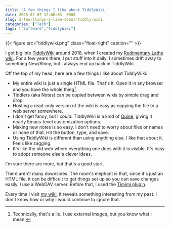 ```yaml
---
title: 'A few things I like about TiddlyWiki'
date: 2025-02-07 12:08:03 -0500
slug: a-few-things-i-like-about-tiddly-wiki
categories: ["Tech"]
tags: ["Software","TiddlyWiki"]
---
```


{{< figure src="tiddlywiki.png" class="float-right" caption="" >}}

I got big into [TiddlyWiki](https://tiddlywiki.com) around 2018, when I created my [Rudimentary Lathe wiki](https://wiki.baty.net). For a few years there, I put stuff into it daily. I sometimes drift away to something New/Shiny, but I always end up back in TiddlyWiki.

Off the top of my head, here are a few things I like about TiddlyWiki:

<!--more-->

- My entire wiki is just a single HTML file. That's it. Open it in any browser and you have the whole thing[^1].
- Tiddlers (aka Notes) can be copied between wikis by simple drag and drop.
- Hosting a read-only version of the wiki is easy as copying the file to a web server somewhere.
- I don't get fancy, but I _could_. TiddlyWiki is a kind of [Quine](https://en.wikipedia.org/wiki/Quine_(computing)), giving it nearly Emacs-level customization options.
- Making new notes is so easy. I don't need to worry about files or names or none of that. Hit the button, type, and save.
- Using TiddlyWiki is different than using anything else. I like that about it. Feels like zagging.
- It's like the old web where everything one does with it is visible. It's easy to adopt someone else's clever ideas.

I'm sure there are more, but that's a good start.

There aren't many downsides. The room's elephant is that, since it's just an HTML file, it can be difficult to get things set up so you can save changes easily. I use a WebDAV server. Before that, I used the [Timimi plugin](https://ibnishak.github.io/Timimi/).

Every time I visit [my wiki](https://wiki.baty.net), it reveals something interesting from my past. I don't know how or why I would continue to ignore that.

[^1]: Technically, that's a lie. I use external images, but you know what I mean. 
